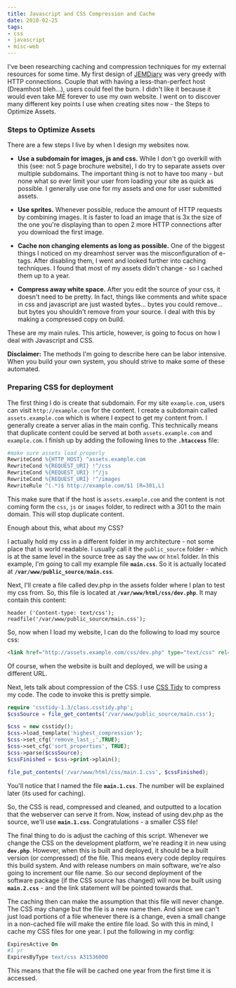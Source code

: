 ```yaml
---
title: Javascript and CSS Compression and Cache
date: 2010-02-25
tags:
- css
- javascript
- misc-web
---
```

I've been researching caching and compression techniques for my external resources for some time.  My first design of [JEMDiary](http://jemdiary.com) was very greedy with HTTP connections.  Couple that with having a less-than-perfect host (Dreamhost bleh...), users could feel the burn.  I didn't like it because it would even take ME forever to use my own website.  I went on to discover many different key points I use when creating sites now - the Steps to Optimize Assets.

<!--more-->

### Steps to Optimize Assets

There are a few steps I live by when I design my websites now.

  * **Use a subdomain for images, js and css.**  While I don't go overkill with this (see: not 5 page brochure website), I do try to separate assets over multiple subdomains.  The important thing is not to have too many - but none what so ever limit your user from loading your site as quick as possible.  I generally use one for my assets and one for user submitted assets.

  * **Use sprites.** Whenever possible, reduce the amount of HTTP requests by combining images.  It is faster to load an image that is 3x the size of the one you're displaying than to open 2 more HTTP connections after you download the first image.

  * **Cache non changing elements as long as possible.**  One of the biggest things I noticed on my dreamhost server was the misconfiguration of e-tags.  After disabling them, I went and looked further into caching techniques.  I found that most of my assets didn't change - so I cached them up to a year.

  * **Compress away white space.**  After you edit the source of your css, it doesn't need to be pretty.  In fact, things like comments and white space in css and javascript are just wasted bytes... bytes you could remove... but bytes you shouldn't remove from your source.  I deal with this by making a compressed copy on build.

These are my main rules.  This article, however, is going to focus on how I deal with Javascript and CSS.

**Disclaimer:** The methods I'm going to describe here can be labor intensive.  When you build your own system, you should strive to make some of these automated.

### Preparing CSS for deployment

The first thing I do is create that subdomain.  For my site `example.com`, users can visit `http://example.com` for the content.  I create a subdomain called `assets.example.com` which is where I expect to get my content from.  I generally create a server alias in the main config.  This technically means that duplicate content could be served at both `assets.example.com` and `example.com`.  I finish up by adding the following lines to the **`.htaccess`** file:
    
```apache
#make sure assets load properly
RewriteCond %{HTTP_HOST} ^assets.example.com
RewriteCond %{REQUEST_URI} !^/css
RewriteCond %{REQUEST_URI} !^/js
RewriteCond %{REQUEST_URI} !^/images
RewriteRule ^(.*)$ http://example.com/$1 [R=301,L]
```

This make sure that if the host is `assets.example.com` and the content is not coming form the `css`, `js` or `images` folder, to redirect with a 301 to the main domain.  This will stop duplicate content.

Enough about this, what about my CSS?

I actually hold my css in a different folder in my architecture - not some place that is world readable.  I usually call it the `public_source` folder - which is at the same level in the source tree as say the `www` or `html` folder.  In this example, I'm going to call my example file **`main.css`**.  So it is actually located at **`/var/www/public_source/main.css`**.

Next, I'll create a file called dev.php in the assets folder where I plan to test my css from.  So, this file is located at **`/var/www/html/css/dev.php`**.  It may contain this content:

    header ('Content-type: text/css');
    readfile('/var/www/public_source/main.css');

So, now when I load my website, I can do the following to load my source css:

```html
<link href="http://assets.example.com/css/dev.php" type="text/css" rel="stylesheet"></link>
```

Of course, when the website is built and deployed, we will be using a different URL.

Next, lets talk about compression of the CSS.  I use [CSS Tidy](http://csstidy.sourceforge.net/) to compress my code.  The code to invoke this is pretty simple.

```php
require 'csstidy-1.3/class.csstidy.php';
$cssSource = file_get_contents('/var/www/public_source/main.css');

$css = new csstidy();
$css->load_template('highest_compression');
$css->set_cfg('remove_last_;',TRUE);
$css->set_cfg('sort_properties', TRUE);
$css->parse($cssSource);
$cssFinished = $css->print->plain();

file_put_contents('/var/www/html/css/main.1.css', $cssFinished);
```

You'll notice that I named the file **`main.1.css`**.  The number will be explained later (its used for caching).

So, the CSS is read, compressed and cleaned, and outputted to a location that the webserver can serve it from.  Now, instead of using dev.php as the source, we'll use **`main.1.css`**.  Congratulations - a smaller CSS file!

The final thing to do is adjust the caching of this script.  Whenever we change the CSS on the development platform, we're reading it in new using **`dev.php`**.  However, when this is built and deployed, it should be a built version (or compressed) of the file.  This means every code deploy requires this build system.  And with release numbers on main software, we're also going to increment our file name.  So our second deployment of the software package (if the CSS source has changed) will now be built using **`main.2.css`** - and the link statement will be pointed towards that.

The caching then can make the assumption that this file will never change.  The CSS may change but the file is a new name then.  And since we can't just load portions of a file whenever there is a change, even a small change in a non-cached file will make the entire file load.  So with this in mind, I cache my CSS files for one year.  I put the following in my config:
    
```apache
ExpiresActive On
#1 yr
ExpiresByType text/css A31536000
```

This means that the file will be cached one year from the first time it is accessed.
